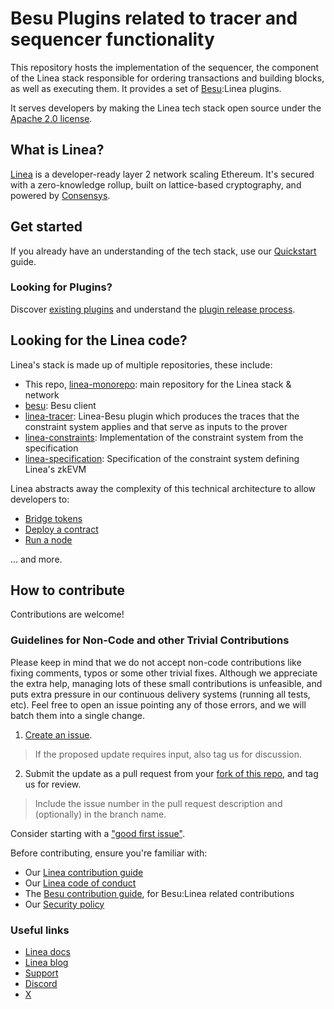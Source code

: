 # Besu Plugins related to tracer and sequencer functionality

This repository hosts the implementation of the sequencer, the component of the Linea stack responsible for ordering transactions and building blocks, as well as executing them. It provides a set of [Besu](https://github.com/hyperledger/besu):Linea plugins. 

It serves developers by making the Linea tech stack open source under 
the [Apache 2.0 license](LICENSE).

## What is Linea?

[Linea](https://linea.build) is a developer-ready layer 2 network scaling Ethereum. It's secured with a zero-knowledge rollup, built on lattice-based cryptography, and powered by [Consensys](https://consensys.io).

## Get started

If you already have an understanding of the tech stack, use our [Quickstart](docs/quickstart.md) guide.

### Looking for Plugins?

Discover [existing plugins](docs/plugins.md) and understand the [plugin release process](docs/plugin-release.md). 

## Looking for the Linea code?

Linea's stack is made up of multiple repositories, these include:
- This repo, [linea-monorepo](https://github.com/Consensys/linea-monorepo): main repository for the Linea stack & network
- [besu](https://github.com/hyperledger/besu): Besu client
- [linea-tracer](https://github.com/Consensys/linea-tracer): Linea-Besu plugin which produces the traces that the constraint system applies and that serve as inputs to the prover
- [linea-constraints](https://github.com/Consensys/linea-constraints): Implementation of the constraint system from the specification
- [linea-specification](https://github.com/Consensys/linea-specification): Specification of the constraint system defining Linea's zkEVM

Linea abstracts away the complexity of this technical architecture to allow developers to:

- [Bridge tokens](https://docs.linea.build/developers/guides/bridge)
- [Deploy a contract](https://docs.linea.build/developers/quickstart/deploy-smart-contract)
- [Run a node](https://docs.linea.build/developers/guides/run-a-node)

... and more.

## How to contribute

Contributions are welcome!

### Guidelines for Non-Code and other Trivial Contributions
Please keep in mind that we do not accept non-code contributions like fixing comments, typos or some other trivial fixes. Although we appreciate the extra help, managing lots of these small contributions is unfeasible, and puts extra pressure in our continuous delivery systems (running all tests, etc). Feel free to open an issue pointing any of those errors, and we will batch them into a single change.

1. [Create an issue](https://github.com/Consensys/linea-monorepo/issues).
> If the proposed update requires input, also tag us for discussion.
2. Submit the update as a pull request from your [fork of this repo](https://github.com/Consensys/linea-monorepo/fork), and tag us for review. 
> Include the issue number in the pull request description and (optionally) in the branch name.

Consider starting with a ["good first issue"](https://github.com/ConsenSys/linea-monorepo/issues?q=is%3Aissue+is%3Aopen+label%3A%22good+first+issue%22).

Before contributing, ensure you're familiar with:

- Our [Linea contribution guide](https://github.com/Consensys/linea-monorepo/blob/main/docs/contribute.md)
- Our [Linea code of conduct](https://github.com/Consensys/linea-monorepo/blob/main/docs/code-of-conduct.md)
- The [Besu contribution guide](https://github.com/hyperledger/besu/blob/main/CONTRIBUTING.md), for Besu:Linea related contributions
- Our [Security policy](https://github.com/Consensys/linea-monorepo/blob/main/docs/security.md)


### Useful links

- [Linea docs](https://docs.linea.build)
- [Linea blog](https://linea.mirror.xyz)
- [Support](https://support.linea.build)
- [Discord](https://discord.gg/linea)
- [X](https://x.com/LineaBuild)
